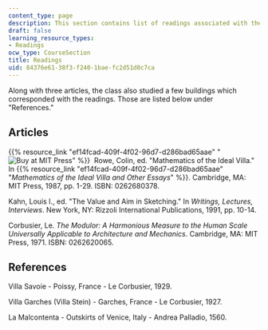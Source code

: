 ```yaml
---
content_type: page
description: This section contains list of readings associated with the course material.
draft: false
learning_resource_types:
- Readings
ocw_type: CourseSection
title: Readings
uid: 84376e61-38f3-f240-1bae-fc2d51d0c7ca
---
```

Along with three articles, the class also studied a few buildings which corresponded with the readings. Those are listed below under "References."

## Articles

{{% resource_link "ef14fcad-409f-4f02-96d7-d286bad65aae" "![Buy at MIT Press](/images/mp_logo.gif)" %}}  Rowe, Colin, ed. "Mathematics of the Ideal Villa." In {{% resource_link "ef14fcad-409f-4f02-96d7-d286bad65aae" "*Mathematics of the Ideal Villa and Other Essays*" %}}. Cambridge, MA: MIT Press, 1987, pp. 1-29. ISBN: 0262680378.

Kahn, Louis I., ed. "The Value and Aim in Sketching." In *Writings, Lectures, Interviews*. New York, NY: Rizzoli International Publications, 1991, pp. 10-14.

Corbusier, Le. *The Modulor: A Harmonious Measure to the Human Scale Universally Applicable to Architecture and Mechanics*. Cambridge, MA: MIT Press, 1971. ISBN: 0262620065.

## References

Villa Savoie - Poissy, France - Le Corbusier, 1929.

Villa Garches (Villa Stein) - Garches, France - Le Corbusier, 1927.

La Malcontenta - Outskirts of Venice, Italy - Andrea Palladio, 1560.